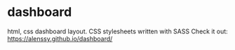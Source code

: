 # dashboard
html, css
dashboard layout. CSS stylesheets written with SASS
Check it out: https://alenssy.github.io/dashboard/

